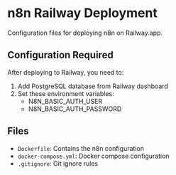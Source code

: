 # n8n Railway Deployment

Configuration files for deploying n8n on Railway.app.

## Configuration Required
After deploying to Railway, you need to:

1. Add PostgreSQL database from Railway dashboard
2. Set these environment variables:
   - N8N_BASIC_AUTH_USER
   - N8N_BASIC_AUTH_PASSWORD

## Files
- `Dockerfile`: Contains the n8n configuration
- `docker-compose.yml`: Docker compose configuration
- `.gitignore`: Git ignore rules

